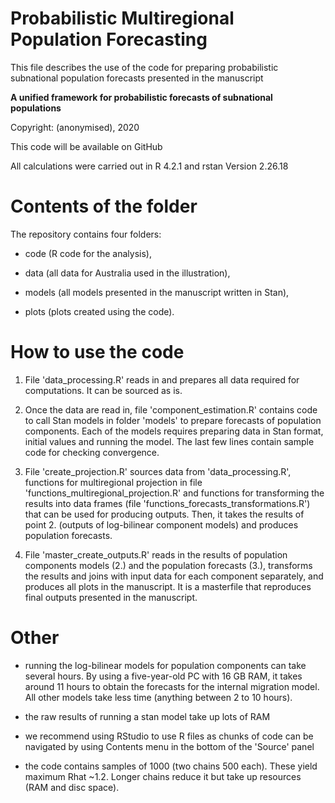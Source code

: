 # Probabilistic Multiregional Population Forecasting

This file describes the use of the code for preparing probabilistic subnational population forecasts presented in the manuscript

**A unified framework for probabilistic forecasts of subnational populations**

Copyright: (anonymised), 2020

This code will be available on GitHub

All calculations were carried out in R 4.2.1 and rstan Version 2.26.18

# Contents of the folder

The repository contains four folders: 

- code (R code for the analysis), 

- data (all data for Australia used in the illustration), 

- models (all models presented in the manuscript written in Stan), 

- plots (plots created using the code). 

# How to use the code

1. File 'data_processing.R' reads in and prepares all data required for computations. It can be sourced as is.

2. Once the data are read in, file 'component_estimation.R' contains code to call Stan models in folder 'models' to prepare forecasts of population components. Each of the models requires preparing data in Stan format, initial values and running the model. The last few lines contain sample code for checking convergence.

3. File 'create_projection.R' sources data from 'data_processing.R', functions for multiregional projection in file 'functions_multiregional_projection.R' and functions for transforming the results into data frames (file 'functions_forecasts_transformations.R') that can be used for producing outputs. Then, it takes the results of point 2. (outputs of log-bilinear component models) and produces population forecasts.

4. File 'master_create_outputs.R' reads in the results of population components models (2.) and the population forecasts (3.), transforms the results and joins with input data for each component separately, and produces all plots in the manuscript. It is a masterfile that reproduces final outputs presented in the manuscript. 

# Other

- running the log-bilinear models for population components can take several hours. By using a five-year-old PC with 16 GB RAM, it takes around 11 hours to obtain the forecasts for the internal migration model. All other models take less time (anything between 2 to 10 hours).

- the raw results of running a stan model take up lots of RAM 

- we recommend using RStudio to use R files as chunks of code can be navigated by using Contents menu in the bottom of the 'Source' panel

- the code contains samples of 1000 (two chains 500 each). These yield maximum Rhat ~1.2. Longer chains reduce it but take up resources (RAM and disc space). 



